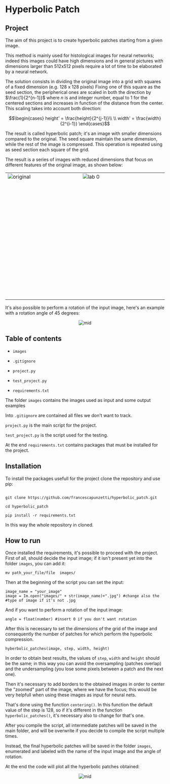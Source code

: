 
# Hyperbolic Patch

## Project

The aim of this project is to create hyperbolic patches starting from a given image.

This method is mainly used for histological images for neural networks; indeed this images could have high dimensions and in general pictures with dimensions larger than 512x512 pixels require a lot of time to be elaborated by a neural network.

The solution consists in dividing the original image into a grid with squares of a fixed dimension (e.g. 128 x 128 pixels)
Fixing one of this square as the seed section, the peripherical ones are scaled in both the direction by $\frac{1}{2^{n-1}}$ where *n* is and integer number, equal to 1 for the centered sections and increases in function of the distance from the center.
This scaling takes into account both direction:

$$\begin{cases}
height' = \frac{height}{2^{j-1}}\\
\\ width' = \frac{width}{2^{i-1}}
\end{cases}$$

The result is called hyperbolic patch; it's an image with smaller dimensions compared to the original. 
The seed square maintain the same dimension, while the rest of the image is compressed. 
This operation is repeated using as seed section each square of the grid.

The result is a series of images with reduced dimensions that focus on different features of the original image, as shown below: 

<div align='center'>
<table cellspacing="2" cellpadding="2" width="600" border="0">
<tbody>
<tr>
<td valign="top" height="400" width="400"><img src="https://i.ibb.co/tmkjVqm/Schermata-2022-11-08-alle-15-53-22.png" alt="original" align=”center” title="Original" border="0"></a></td>
<td valign="top" width="500"><img src="https://i.ibb.co/P1gtPcX/lab-1.png" alt="lab 0" align=”center” border="0"></a></td>
</tr>
</tbody>
</table>
</div>

It's also possible to perform a rotation of the input image, here's an example with a rotation angle of 45 degrees:

<div  align='center'>
<img  src="https://i.ibb.co/rbzpZMH/lab-45.png"  alt="mid" border="0">
</div>


## Table of contents

  

-  `images`

-  `.gitignore`

-  `project.py`

-  `test_project.py`

-  `requirements.txt`

  

The folder `images` contains the images used as input and some output examples

Into `.gitignore` are contained all files we don't want to track.

`project.py` is the main script for the project.

`test_project.py` is the script used for the testing.

At the end `requirements.txt` contains packages that must be installed for the project.

  

## Installation

To install the packages usefull for the project clone the repository and use pip:

```

git clone https://github.com/francescapunzetti/hyperbolic_patch.git

cd hyperbolic_patch

pip install -r requirements.txt

```

In this way the whole repository in cloned.

## How to run 
Once installed the requirements, it's possible to proceed with the project. 
First of all, should decide the input image; if it isn't present yet into the folder `images`, you can add it: 

    mv path_your_file/file  images/

Then at the beginning of the script you can set the input:

    image_name = "your_image"
    image = Im.open("images/" + str(image_name)+".jpg") #change also the
    #type of image if it's not .jpg

And if you want to perform a rotation of the input image: 

    angle = float(number) #insert 0 if you don't want rotation 

After this is necessary to set the dimensions of the grid of the image and consequently the number of patches for which perform the hyperbolic compression. 

    hyberbolic_patches(image, step, width, height) 

In order to obtain best results, the values of `step`, `width` and `height` should be the same; in this way you can avoid the oversampling (patches overlap) and the undersampling (you lose some pixels between a patch and the next one).

Then it's necessary to add borders to the obtained images in order to center the "zoomed" part of the image, where we have the focus; this would be very helpfull when using these images as input for neural nets. 

That's done using the function `centering()`. In this function the default value of the step is 128, so if it's different in the function `hyperbolic_patches()`, it's necessary also to change for that's one. 

After you compile the script, all intermediate patches will be saved in the main folder, and will be overwrite if you decide to compile the script multiple times. 

Instead, the final hyperbolic patches will be saved in the folder `images`, enumerated and labeled with the name of the input image and the angle of rotation.


At the end the code will plot all the hyperbolic patches obtained: 

<div  align='center'>

<img  src="https://i.ibb.co/DWBdS0v/hyperbolic-patches.png"  alt="mid"  border="0">

</div>



